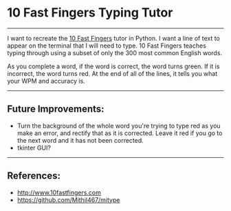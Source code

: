 # 10 Fast Fingers Typing Tutor
---

I want to recreate the [10 Fast Fingers](http://10fastfingers.com/) tutor in Python. I want a line of text to appear on the terminal that I will need to type. 10 Fast Fingers teaches typing through using a subset of only the 300 most common English words.

As you complete a word, if the word is correct, the word turns green. If it is incorrect, the word turns red. At the end of all of the lines, it tells you what your WPM and accuracy is.

---
## Future Improvements:

* Turn the background of the whole word you're trying to type red as you make an error, and rectify that as it is corrected. Leave it red if you go to the next word and it has not been corrected.
* tkinter GUI?

---
## References:

* <http://www.10fastfingers.com>
* <https://github.com/Mithil467/mitype>
